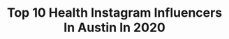 ---
title: Top 10 Health Instagram Influencers In Austin In 2020
description: >-
  Find top health Instagram influencers in Austin in 2020. Most popular hashtags: #stayhome #health #austin #love.
platform: Instagram
profiles:
  - username: "reynoldsfiend"
    fullname: >-
      Garrett Reynolds
    location: "United States"
    followers: 356424
    engagement: 594
    commentsToLikes: 0.011731
    avatar: "https://scontent-lhr8-1.cdninstagram.com/v/t51.2885-19/s320x320/49933942_573552699785350_1481948722836275200_n.jpg?_nc_ht=scontent-lhr8-1.cdninstagram.com&_nc_ohc=V7DNGnVydoYAX-s9Pb9&oh=c2cd5d7f1df84d0cbffd35d79f525bc4&oe=5EB92016"
    verified: true
    hashtags: "#ride, #tbt, #corona, #brooklynbanks"
  - username: "onebalancedlife"
    fullname: >-
      Taylor
    location: "United States"
    followers: 91871
    engagement: 342
    commentsToLikes: 0.057017
    avatar: "https://scontent-lhr8-1.cdninstagram.com/v/t51.2885-19/s320x320/82309515_214020149631351_8161759501146390528_n.jpg?_nc_ht=scontent-lhr8-1.cdninstagram.com&_nc_ohc=_XDEldnPW50AX8KbYIv&oh=c246f0a8c32c8156453236b6ed495140&oe=5EBAE416"
    verified: false
    hashtags: "#sponsored, #itsjustperfect, #dailysiggis, #vivino"
  - username: "leomanzano"
    fullname: >-
      Leo Manzano
    location: "United States"
    followers: 29443
    engagement: 171
    commentsToLikes: 0.022704
    avatar: "https://scontent-ams4-1.cdninstagram.com/v/t51.2885-19/s320x320/44898234_1015510738657180_3617335947634409472_n.jpg?_nc_ht=scontent-ams4-1.cdninstagram.com&_nc_ohc=BdGAGpW_v4UAX97CKC0&oh=924796073037a59e68c3e60a4660e920&oe=5EB85A9C"
    verified: true
    hashtags: "#fitness, #marathontrails20, #olympictrails, #meditation"
  - username: "dylanbenjam"
    fullname: >-
      Austin, TX - Entrepreneur
    location: "United States"
    followers: 49534
    engagement: 109
    commentsToLikes: 0.088257
    avatar: "https://scontent-ams4-1.cdninstagram.com/v/t51.2885-19/s320x320/44289823_190621135153452_2378634793551134720_n.jpg?_nc_ht=scontent-ams4-1.cdninstagram.com&_nc_ohc=83M6-Vxz5-gAX_mDXiV&oh=6b7e4590878b8f3bbd9d27c98b0c3219&oe=5EBBDE7C"
    verified: false
    hashtags: "#styleoftheday, #casetasmartlighting, #sponsored, #mensweardaily"
  - username: "swiftwellness"
    fullname: >-
      Ashley Rademacher
    location: "United States"
    followers: 45903
    engagement: 207
    commentsToLikes: 0.007534
    avatar: "https://scontent-amt2-1.cdninstagram.com/v/t51.2885-19/s320x320/83549524_654125128462270_8853810429114187776_n.jpg?_nc_ht=scontent-amt2-1.cdninstagram.com&_nc_ohc=YGWF1iqfPM0AX9FwRuF&oh=9e44b59cc2348779fcf9315319424752&oe=5EB30628"
    verified: false
    hashtags: "#running, #fashionblog, #amazonmusthaves, #beautyroutine"
  - username: "nailed_by_becky"
    fullname: >-
      BECKY WITH THE GOOD NAILS
    location: "United States"
    followers: 31258
    engagement: 178
    commentsToLikes: 0.036749
    avatar: "https://scontent-lhr8-1.cdninstagram.com/v/t51.2885-19/s320x320/50271492_282269169115165_3968276269396656128_n.jpg?_nc_ht=scontent-lhr8-1.cdninstagram.com&_nc_ohc=59H3_-_s0ukAX9dqAQf&oh=7ecb819a066ac3516b235006b8ed2a82&oe=5EBBD25D"
    verified: false
    hashtags: "#coffinshapenails, #feminism, #business, #jokes"
  - username: "dearciera"
    fullname: >-
      C I E R A  H O K E
    location: "United States"
    followers: 15959
    engagement: 996
    commentsToLikes: 0.026522
    avatar: "https://scontent-ams4-1.cdninstagram.com/v/t51.2885-19/s320x320/71210633_753970151713300_5223245668675485696_n.jpg?_nc_ht=scontent-ams4-1.cdninstagram.com&_nc_ohc=o1hS1K7LzbMAX_kg7J9&oh=5b726d0c258a61eae1a9e83229a463ef&oe=5EBA19EF"
    verified: false
    hashtags: "#inspire, #austin, #mydearfamily, #trip"
  - username: "mandiekaii_fit"
    fullname: >-
      MANDIE KAII 🌈
    location: "United States"
    followers: 49798
    engagement: 337
    commentsToLikes: 0.019539
    avatar: "https://scontent-bos3-1.cdninstagram.com/v/t51.2885-19/s320x320/80844161_1279101455624986_5443279445999747072_n.jpg?_nc_ht=scontent-bos3-1.cdninstagram.com&_nc_ohc=qA-taoOoEs8AX-LNf2C&oh=1ab81958c2483985b2eef5d33bf66a94&oe=5EBBD4D4"
    verified: false
    hashtags: "#gaygirls, #quarantinelife, #quarantineandchill, #fitchicks"
  - username: "goodness_with_g"
    fullname: >-
      Georgia Thompson
    location: "United States"
    followers: 4281
    engagement: 1218
    commentsToLikes: 0.361384
    avatar: "https://scontent-amt2-1.cdninstagram.com/v/t51.2885-19/s320x320/87561538_495924894617939_7427702783706398720_n.jpg?_nc_ht=scontent-amt2-1.cdninstagram.com&_nc_ohc=KiQeoryda_4AX9f9zN5&oh=1f46f2be0cc828d832cc90d62170e749&oe=5EB96131"
    verified: false
    hashtags: "#cookingwithgandsammyp, #stunnlove, #smoothiebowlsaturday, #goodnesswithg"
  - username: "ketokween.la"
    fullname: >-
      Lady Mel 🇬🇧🇺🇸
    location: "United States"
    followers: 25566
    engagement: 125
    commentsToLikes: 0.125852
    avatar: "https://scontent-lhr8-1.cdninstagram.com/v/t51.2885-19/s320x320/66114973_671927406604689_8571421753945882624_n.jpg?_nc_ht=scontent-lhr8-1.cdninstagram.com&_nc_ohc=AubxFbvihLoAX_4DFj_&oh=e7ce33834043d327e1f8c53e07ac5b94&oe=5EB923E4"
    verified: false
    hashtags: "#babygirl, #stayhome, #cook, #intermittentfasting"
---